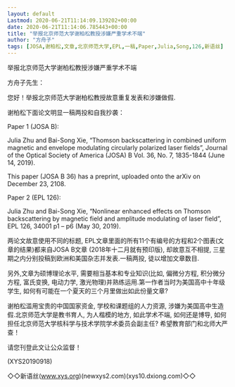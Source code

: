 ```yaml
---
layout: default
Lastmod: 2020-06-21T11:14:09.139202+00:00
date: 2020-06-21T11:14:06.785443+00:00
title: "举报北京师范大学谢柏松教授涉嫌严重学术不端"
author: "方舟子"
tags: [JOSA,谢柏松,文章,北京师范大学,EPL,一稿,Paper,Julia,Song,126,新语丝]
---
```


举报北京师范大学谢柏松教授涉嫌严重学术不端

方舟子先生：

您好！举报北京师范大学谢柏松教授故意重复发表和涉嫌做假.

谢柏松下面论文明显一稿两投和自我抄袭：

Paper 1 (JOSA B):

Julia Zhu and Bai-Song Xie, “Thomson backscattering in combined uniform magnetic and envelope modulating circularly polarized laser fields”, Journal of the Optical Society of America (JOSA) B Vol. 36, No. 7, 1835-1844 (June 14, 2019).

This paper (JOSA B 36) has a preprint, uploaded onto the arXiv on December 23, 2108.

Paper 2 (EPL 126):

Julia Zhu and Bai-Song Xie, “Nonlinear enhanced effects on Thomson backscattering by magnetic field and amplitude modulating of laser field”, EPL 126, 34001 p1 – p6 (May 30, 2019).

两论文故意使用不同的标题, EPL文章里面的所有11个有编号的方程和2个图表(文章的结果)都来自JOSA B文章 (2018年十二月就有预印版), 却故意互不相提, 三星期之内分别投稿到欧洲和美国杂志并发表.一稿两投, 徒以增加文章数目.

另外,文章为硕博理论水平, 需要相当基本和专业知识(比如, 偏微分方程, 积分微分方程, 富氏变换, 电动力学, 激光物理)并熟练运用.第一作者当时为美国高中十年级学生, 如何有可能在一个夏天的三个月里做出如此份量文章?

谢柏松滥用宝贵的中国国家资金, 学校和课题组的人力资源, 涉嫌为美国高中生造假.北京师范大学是教书育人, 为人楷模的地方, 如此学术不端, 如何还是博导, 如何担任北京师范大学核科学与技术学院学术委员会副主任? 希望教育部门和北师大严查！

请您刊登此文让公众监督！

(XYS20190918)

◇◇新语丝(www.xys.org)(newxys2.com)(xys10.dxiong.com)◇◇

